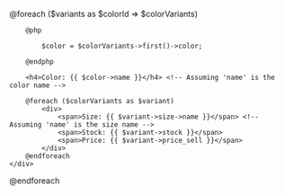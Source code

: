 @foreach ($variants as $colorId => $colorVariants)
    <div>
 
       

        @php
           
            $color = $colorVariants->first()->color;
        
        @endphp
          
        <h4>Color: {{ $color->name }}</h4> <!-- Assuming 'name' is the color name -->

        @foreach ($colorVariants as $variant)
            <div>
                <span>Size: {{ $variant->size->name }}</span> <!-- Assuming 'name' is the size name -->
                <span>Stock: {{ $variant->stock }}</span>
                <span>Price: {{ $variant->price_sell }}</span>
            </div>
        @endforeach
    </div>
@endforeach